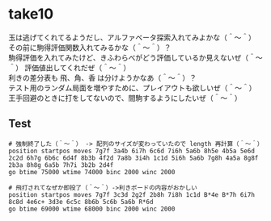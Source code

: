 # take10

玉は逃げてくれてるようだし、アルファベータ探索入れてみよかな（＾～＾）  
その前に駒得評価関数入れてみるかな（＾～＾）？  
駒得評価を入れてみたけど、きふわらべがどう評価しているか見えないぜ（＾～＾）
評価値出してくれだぜ（＾～＾）  
利きの差分表も 飛、角、香 は分けようかなあ（＾～＾）？  
テスト用のランダム局面を増やすために、プレイアウトも欲しいぜ（＾～＾）  
王手回避のときに打をしてないので、間駒するようにしたいぜ（＾～＾）  

## Test

```plain
# 強制終了した（＾～＾） -> 配列のサイズが変わっていたので length 再計算（＾～＾）
position startpos moves 7g7f 3a4b 6i7h 6c6d 7i6h 5a6b 8h5e 4b5a 5e6d 2c2d 6h7g 6b6c 6d4f 8b3b 4f2d 7a8b 3i4h 1c1d 5i6h 5a6b 7g8h 4a5a 8g8f 2b3a 8h8g 6a5b 7h7i 3b2b 2d4f
go btime 75000 wtime 74000 binc 2000 winc 2000

# 飛打されてなぜか即投了（＾～＾）->利きボードの内容がおかしい
position startpos moves 7g7f 3c3d 2g2f 2b8h 7i8h 1c1d B*4e B*7h 6i7h 8c8d 4e6c+ 3d3e 6c5c 8b6b 5c6b 5a6b R*6d
go btime 69000 wtime 68000 binc 2000 winc 2000
```
